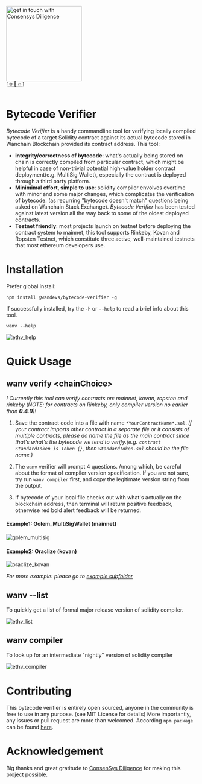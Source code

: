[<img width="200" alt="get in touch with Consensys Diligence" src="https://user-images.githubusercontent.com/2865694/56826101-91dcf380-685b-11e9-937c-af49c2510aa0.png">](https://diligence.consensys.net)<br/>
<sup>
[[  🌐  ](https://diligence.consensys.net)  [  📩  ](mailto:diligence@consensys.net)  [  🔥  ](https://consensys.github.io/diligence/)]
</sup><br/><br/>


# Bytecode Verifier
*Bytecode Verifier* is a handy commandline tool for verifying locally compiled bytecode of a target Solidity contract against its actual bytecode stored in Wanchain Blockchain provided its contract address. This tool:

* **integrity/correctness of bytecode**: what's actually being stored on chain is correctly compiled from particular contract, which might be helpful in case of non-trivial potential high-value holder contract deployment(e.g. MultiSig Wallet), especially the contract is deployed through a third party platform.
* **Minimimal effort, simple to use**: solidity compiler envolves overtime with minor and some major changes, which complicates the verification of bytecode. (as recurring "bytecode doesn't match" questions being asked on Wanchain Stack Exchange). *Bytecode Verifier* has been tested against latest version all the way back to some of the oldest deployed contracts.
* **Testnet friendly**: most projects launch on testnet before deploying the contract system to mainnet, this tool supports Rinkeby, Kovan and Ropsten Testnet, which constitute three active, well-maintained testnets that most ethereum developers use.

# Installation
Prefer global install:
```shell
npm install @wandevs/bytecode-verifier -g
```

If successfully installed, try the `-h` or `--help` to read a brief info about this tool.
```shell
wanv --help
```
![ethv_help](../master/assets/ethv_help.png)

# Quick Usage

## wanv verify \<chainChoice>
*! Currently this tool can verify contracts on: mainnet, kovan, ropsten and rinkeby (NOTE: for contracts on Rinkeby, only compiler version no earlier than **0.4.9**)!*
1. Save the contract code into a file with name `*YourContractName*.sol`.
 *If your contract imports other contract in a separate file or it consists of multiple contracts, please do name the file as the main contract since that's what's the bytecode we tend to verify.(e.g. `contract StandardToken is Token {}`, then `StandardToken.sol` should be the file name.)*

2. The `wanv` verifier will prompt 4 questions. Among which, be careful about the format of compiler version specification. If you are not sure, try run `wanv compiler` first, and copy the legitimate version string from the output.

3. If bytecode of your local file checks out with what's actually on the blockchain address, then terminal will return positive feedback, otherwise red bold alert feedback will be returned.

#### Example1: Golem_MultiSigWallet (mainnet)
![golem_multisig](../master/example/GolemMultisig/ethv_golem_multisig.png)

#### Example2: Oraclize (kovan)
![oraclize_kovan](../master/example/Oraclize(kovan)/oraclize_kovan.png)

*For more example: please go to [example subfolder](https://github.com/ConsenSys/bytecode-verifier/tree/master/example)*

## wanv --list

To quickly get a list of formal major release version of solidity compiler.

![ethv_list](../master/assets/ethv_list.png)

## wanv compiler

To look up for an intermediate "nightly" version of solidity compiler

![ethv_compiler](../master/assets/ethv_compiler.png)

# Contributing
This bytecode verifier is entirely open sourced, anyone in the community is free to use in any purpose. (see MIT License for details) More importantly, any issues or pull request are more than welcomed. According `npm package` can be found [here](https://www.npmjs.com/package/@wandevs/bytecode-verifier).

# Acknowledgement 
Big thanks and great gratitude to [ConsenSys Diligence](https://diligence.consensys.net/) for making this project possible.
